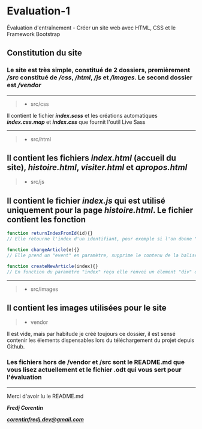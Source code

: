 # Evaluation-1
Évaluation d'entraînement - Créer un site web avec HTML, CSS et le Framework Bootstrap

## Constitution du site

### Le site est très simple, constitué de 2 dossiers, premièrement ***/src*** constitué de ***/css***, ***/html***, ***/js*** et ***/images***. Le second dossier est ***/vendor***
---
> - src/css

Il contient le fichier ***index.scss*** et les créations automatiques ***index.css.map*** et ***index.css*** que fournit l'outil Live Sass

---
> - src/html

Il contient les fichiers ***index.html*** (accueil du site), ***histoire.html***, ***visiter.html*** et ***apropos.html***
---
> - src/js

Il contient le fichier ***index.js*** qui est utilisé uniquement pour la page ***histoire.html***. Le fichier contient les fonction 
---
```js
function returnIndexFromId(id){}
// Elle retourne l'index d'un identifiant, pour exemple si l'on donne "col-7" la fonction renvoie "7"

function changeArticle(e){}
// Elle prend un "event" en paramètre, supprime le contenu de la balise "article" et ajoute "active" a la classe du bouton en lien avec la variable "event" reçu pour qu'il apparaisse sélectionné

function createNewArticle(index){}
// En fonction du paramètre "index" reçu elle renvoi un élement "div" qui a pour enfant les élements de l'article à afficher
```
---
> - src/images

Il contient les images utilisées pour le site
---
> - vendor

Il est vide, mais par habitude je créé toujours ce dossier, il est sensé contenir les élements dispensables lors du téléchargement du projet depuis Github.

### Les fichiers hors de /vendor et /src sont le README.md que vous lisez actuellement et le fichier .odt qui vous sert pour l'évaluation

---
Merci d'avoir lu le README.md 

***Fredj Corentin***

***corentinfredj.dev@gmail.com***